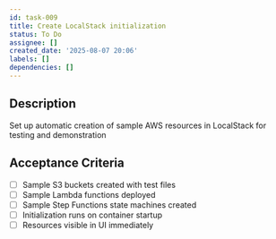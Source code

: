 ```yaml
---
id: task-009
title: Create LocalStack initialization
status: To Do
assignee: []
created_date: '2025-08-07 20:06'
labels: []
dependencies: []
---
```


## Description

Set up automatic creation of sample AWS resources in LocalStack for testing and demonstration

## Acceptance Criteria

- [ ] Sample S3 buckets created with test files
- [ ] Sample Lambda functions deployed
- [ ] Sample Step Functions state machines created
- [ ] Initialization runs on container startup
- [ ] Resources visible in UI immediately
